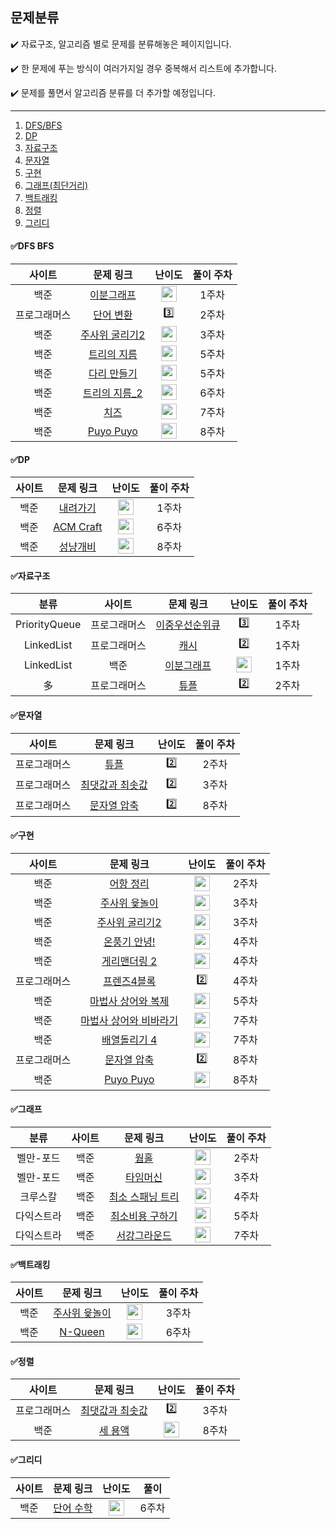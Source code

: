 ## 문제분류



 ✔️ 자료구조, 알고리즘 별로 문제를 분류해놓은 페이지입니다.

 ✔️ 한 문제에 푸는 방식이 여러가지일 경우 중복해서 리스트에 추가합니다.
 
 ✔️ 문제를 풀면서 알고리즘 분류를 더 추가할 예정입니다.
	
 --- 
 1. [DFS/BFS](#dfs-bfs)
 2. [DP](#dp)
 3. [자료구조](#자료구조)
 4. [문자열](#문자열)
 5. [구현](#구현)
 6. [그래프(최단거리)](#그래프)
 7. [백트래킹](#백트래킹)
 8. [정렬](#정렬)
 9. [그리디](#그리디)

 
#### ✅DFS BFS

|        사이트        |        문제 링크         |         난이도          |        풀이 주차         |
| :-----: | :-----: | :-----: | :-----: |
| 백준 | [이분그래프](https://www.acmicpc.net/problem/1707) | <img height="25px" width="25px" src="https://static.solved.ac/tier_small/12.svg"/> | 1주차 |
| 프로그래머스 | [단어 변환](https://programmers.co.kr/learn/courses/30/lessons/43163) | 3️⃣ | 2주차 |
| 백준 | [주사위 굴리기2](https://www.acmicpc.net/problem/23288) | <img height="25px" width="25px" src="https://static.solved.ac/tier_small/13.svg"/> | 3주차 |
| 백준 | [트리의 지름](https://www.acmicpc.net/problem/1967) | <img height="25px" width="25px" src="https://static.solved.ac/tier_small/12.svg"/> | 5주차 |
| 백준 | [다리 만들기](https://www.acmicpc.net/problem/2146) | <img height="25px" width="25px" src="https://static.solved.ac/tier_small/13.svg"/> | 5주차 |
| 백준 | [트리의 지름_2](https://www.acmicpc.net/problem/1167) | <img height="25px" width="25px" src="https://static.solved.ac/tier_small/13.svg"/> | 6주차 |
| 백준 | [치즈](https://www.acmicpc.net/problem/2638) | <img height="25px" width="25px" src="https://static.solved.ac/tier_small/12.svg"/> | 7주차 |
| 백준 | [Puyo Puyo](https://www.acmicpc.net/problem/11559) | <img height="25px" width="25px" src="https://static.solved.ac/tier_small/12.svg"/> | 8주차 |


#### ✅DP

|        사이트        |        문제 링크         |         난이도          |        풀이 주차         |
| :-----: | :-----: | :-----: | :-----: |
| 백준 | [내려가기](https://www.acmicpc.net/problem/2096) | <img height="25px" width="25px" src="https://static.solved.ac/tier_small/12.svg"/> | 1주차 |
| 백준 | [ACM Craft](https://www.acmicpc.net/problem/1005) | <img height="25px" width="25px" src="https://static.solved.ac/tier_small/13.svg"/> | 6주차 |
| 백준 | [성냥개비](https://www.acmicpc.net/problem/3687) | <img height="25px" width="25px" src="https://static.solved.ac/tier_small/14.svg"/> | 8주차 |


#### ✅자료구조

|        분류        |        사이트        |        문제 링크         |         난이도          |        풀이 주차         |
| :-----: | :-----: | :-----: | :-----: | :-----: |
| PriorityQueue | 프로그래머스 | [이중우선순위큐](https://programmers.co.kr/learn/courses/30/lessons/42628) | 3️⃣ | 1주차 |
| LinkedList | 프로그래머스 | [캐시](https://programmers.co.kr/learn/courses/30/lessons/17680) | 2️⃣ | 1주차 |
| LinkedList | 백준 | [이분그래프](https://www.acmicpc.net/problem/1707) | <img height="25px" width="25px" src="https://static.solved.ac/tier_small/12.svg"/> | 1주차 |
| 多 | 프로그래머스 | [튜플](https://programmers.co.kr/learn/courses/30/lessons/64065) | 2️⃣ | 2주차 |


#### ✅문자열

|        사이트        |        문제 링크         |         난이도          |        풀이 주차         |
| :-----: | :-----: | :-----: | :-----: |
| 프로그래머스 | [튜플](https://programmers.co.kr/learn/courses/30/lessons/64065) | 2️⃣ | 2주차 |
| 프로그래머스 | [최댓값과 최솟값](https://programmers.co.kr/learn/courses/30/lessons/12939) | 2️⃣ | 3주차 |
| 프로그래머스 | [문자열 압축](https://programmers.co.kr/learn/courses/30/lessons/60057) | 2️⃣ | 8주차 |


#### ✅구현

|        사이트        |        문제 링크         |         난이도          |        풀이 주차         |
| :-----: | :-----: | :-----: | :-----: |
| 백준 | [어항 정리](https://www.acmicpc.net/problem/23291) | <img height="25px" width="25px" src="https://static.solved.ac/tier_small/15.svg"/> | 2주차 |
| 백준 | [주사위 윷놀이](https://www.acmicpc.net/problem/17825) | <img height="25px" width="25px" src="https://static.solved.ac/tier_small/14.svg"/> | 3주차 |
| 백준 | [주사위 굴리기2](https://www.acmicpc.net/problem/23288) | <img height="25px" width="25px" src="https://static.solved.ac/tier_small/13.svg"/> | 3주차 |
| 백준 | [온풍기 안녕!](https://www.acmicpc.net/problem/23289) | <img height="25px" width="25px" src="https://static.solved.ac/tier_small/15.svg"/> | 4주차 |
| 백준 | [게리맨더링 2](https://www.acmicpc.net/problem/17779) | <img height="25px" width="25px" src="https://static.solved.ac/tier_small/12.svg"/> | 4주차|
| 프로그래머스 | [프렌즈4블록](https://programmers.co.kr/learn/courses/30/lessons/17679) | 2️⃣ | 4주차 |
| 백준 | [마법사 상어와 복제](https://www.acmicpc.net/problem/23290) | <img height="25px" width="25px" src="https://static.solved.ac/tier_small/15.svg"/> | 5주차 |
| 백준 | [마법사 상어와 비바라기](https://www.acmicpc.net/problem/21610) | <img height="25px" width="25px" src="https://static.solved.ac/tier_small/11.svg"/> | 7주차 |
| 백준 | [배열돌리기 4](https://www.acmicpc.net/problem/17406) | <img height="25px" width="25px" src="https://static.solved.ac/tier_small/12.svg"/> | 7주차 |
| 프로그래머스 | [문자열 압축](https://programmers.co.kr/learn/courses/30/lessons/60057) | 2️⃣ | 8주차 |
| 백준 | [Puyo Puyo](https://www.acmicpc.net/problem/11559) | <img height="25px" width="25px" src="https://static.solved.ac/tier_small/12.svg"/> | 8주차 |

#### ✅그래프

|        분류        |        사이트        |        문제 링크         |         난이도          |        풀이 주차         |
| :-----: | :-----: | :-----: | :-----: | :-----: |
| 벨만-포드 | 백준 | [웜홀](https://www.acmicpc.net/problem/1865) | <img height="25px" width="25px" src="https://static.solved.ac/tier_small/13.svg"/> | 2주차 |
| 벨만-포드 | 백준 | [타임머신](https://www.acmicpc.net/problem/11657) | <img height="25px" width="25px" src="https://static.solved.ac/tier_small/12.svg"/> | 3주차 |
| 크루스칼 | 백준 | [최소 스패닝 트리](https://www.acmicpc.net/problem/1197) | <img height="25px" width="25px" src="https://static.solved.ac/tier_small/12.svg"/> | 4주차 |
| 다익스트라 | 백준 | [최소비용 구하기](https://www.acmicpc.net/problem/1916) | <img height="25px" width="25px" src="https://static.solved.ac/tier_small/11.svg"/> | 5주차 |
| 다익스트라 | 백준 | [서강그라운드](https://www.acmicpc.net/problem/14938) | <img height="25px" width="25px" src="https://static.solved.ac/tier_small/12.svg"/> | 7주차 |

#### ✅백트래킹

|        사이트        |        문제 링크         |         난이도          |        풀이 주차         |
| :-----: | :-----: | :-----: | :-----: |
| 백준 | [주사위 윷놀이](https://www.acmicpc.net/problem/17825) | <img height="25px" width="25px" src="https://static.solved.ac/tier_small/14.svg"/> | 3주차 |
| 백준 | [N-Queen](https://www.acmicpc.net/problem/9663) | <img height="25px" width="25px" src="https://static.solved.ac/tier_small/11.svg"/> | 6주차 |


#### ✅정렬

|        사이트        |        문제 링크         |         난이도          |        풀이 주차         |
| :-----: | :-----: | :-----: | :-----: |
| 프로그래머스 | [최댓값과 최솟값](https://programmers.co.kr/learn/courses/30/lessons/12939) | 2️⃣ | 3주차 |
| 백준 | [세 용액](https://www.acmicpc.net/problem/2473) | <img height="25px" width="25px" src="https://static.solved.ac/tier_small/12.svg"/> | 8주차 |


#### ✅그리디

|        사이트        |        문제 링크         |         난이도          |        풀이          |
| :-----: | :-----: | :-----: | :-----: |
| 백준 | [단어 수학](https://www.acmicpc.net/problem/1339) | <img height="25px" width="25px" src="https://static.solved.ac/tier_small/12.svg"/> | 6주차 |
